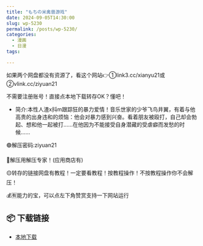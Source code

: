 ```yaml
---
title: "もちの米禽兽游戏"
date: 2024-09-05T14:30:00
slug: wp-5230
permalink: /posts/wp-5230/
categories:
  - 漫画
  - 日漫
tags:

---
```


如果两个网盘都没有资源了，看这个网站👉①link3.cc/xianyu21或②vlink.cc/ziyuan21

不需要注册账号！直接点本地下载转存OK？懂吧！

*   简介:本性人渣x抖m跟踪狂的暴力爱情！音乐世家的少爷飞鸟井翼，有着与他高贵的出身违和的烦恼：他会对暴力感到兴奋。看着朋友被殴打，自己却会勃起、想和他一起被打……在他因为不能接受自身潜藏的受虐癖而发愁的时候……

🟢解压密码:ziyuan21

🔵解压用解压专家！(应用商店有)

🟡转存的链接网盘有教程！一定要看教程！按教程操作！不按教程操作你不会解压！

💰🈶能力的宝，可以点左下角赞赏支持一下网站运行

## 📦 下载链接
- [本地下载](https://blziyuan21.com/pay-download/5230?key=754e19f125&down_id=0)

